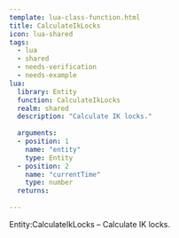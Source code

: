 ```yaml
---
template: lua-class-function.html
title: CalculateIkLocks
icon: lua-shared
tags:
  - lua
  - shared
  - needs-verification
  - needs-example
lua:
  library: Entity
  function: CalculateIkLocks
  realm: shared
  description: "Calculate IK locks."
  
  arguments:
  - position: 1
    name: "entity"
    type: Entity
  - position: 2
    name: "currentTime"
    type: number
  returns:
    
---
```


<div class="lua__search__keywords">
Entity:CalculateIkLocks &#x2013; Calculate IK locks.
</div>
